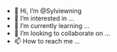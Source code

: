 - 👋 Hi, I’m @Sylviewning
- 👀 I’m interested in ...
- 🌱 I’m currently learning ...
- 💞️ I’m looking to collaborate on ...
- 📫 How to reach me ...

<!---
Sylviewning/Sylviewning is a ✨ special ✨ repository because its `README.md` (this file) appears on your GitHub profile.
You can click the Preview link to take a look at your changes.
--->
